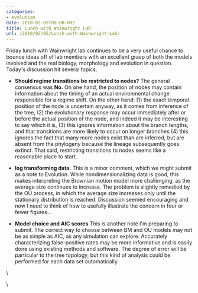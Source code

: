 ```yaml
---
categories:
- evolution
date: 2010-02-05T00:00:00Z
title: Lunch with Wainwright Lab
url: /2010/02/05/Lunch-with-Wainwright-Lab/
---
```


Friday lunch with Wainwright lab continues to be a very useful chance to
bounce ideas off of lab members with an excellent grasp of both the
models involved and the real biology, morphology and evolution in
question. Today's discussion hit several topics.

-   **Should regime transitions be restricted to nodes?** The general
    consensus was **No.** On one hand, the position of nodes may contain
    information about the timing of an actual environmental change
    responsible for a regime shift. On the other hand: (1) the exact
    temporal position of the node is uncertain anyway, as it comes from
    inference of the tree, (2) the evolutionary response may occur
    immediately after or before the actual position of the node, and
    indeed it may be interesting to say which it is, (3) this ignores
    information about the branch lengths, and that transitions are more
    likely to occur on longer branches (4) this ignores the fact that
    many more nodes exist than are inferred, but are absent from the
    phylogeny because the lineage subsequently goes extinct. That said,
    restricting transitions to nodes seems like a reasonable place to
    start.

-   **log transforming data.** This is a minor comment, which we might
    submit as a note to Evolution. While nondimensionalizing data is
    good, this makes interpreting the Brownian motion model more
    challenging, as the average size continues to increase. The problem
    is slightly remedied by the OU process, in which the average size
    increases only until the stationary distribution is reached.
    Discussion seemed encouraging and now I need to think of how to
    usefully illustrate the concern in four or fewer figures...

-   **Model choice and AIC scores** This is another note I'm preparing
    to submit. The correct way to choose between BM and OU models may
    not be as simple as AIC, as any simulation can explore. Accurately
    characterizing false-positive rates may be more informative and is
    easily done using existing methods and software. The degree of error
    will be particular to the tree topology, but this kind of analysis
    could be performed for each data set automatically.

\

\

